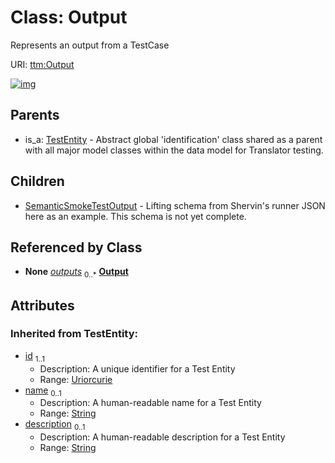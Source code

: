 
# Class: Output


Represents an output from a TestCase

URI: [ttm:Output](https://w3id.org/TranslatorSRI/TranslatorTestingModel/Output)


[![img](https://yuml.me/diagram/nofunky;dir:TB/class/[TestEntity],[SemanticSmokeTestOutput],[TestCase]-%20outputs%200..*>[Output&#124;id(i):uriorcurie;name(i):string%20%3F;description(i):string%20%3F],[Output]^-[SemanticSmokeTestOutput],[TestEntity]^-[Output],[TestCase])](https://yuml.me/diagram/nofunky;dir:TB/class/[TestEntity],[SemanticSmokeTestOutput],[TestCase]-%20outputs%200..*>[Output&#124;id(i):uriorcurie;name(i):string%20%3F;description(i):string%20%3F],[Output]^-[SemanticSmokeTestOutput],[TestEntity]^-[Output],[TestCase])

## Parents

 *  is_a: [TestEntity](TestEntity.md) - Abstract global 'identification' class shared as a parent with all major model classes within the data model for Translator testing.

## Children

 * [SemanticSmokeTestOutput](SemanticSmokeTestOutput.md) - Lifting schema from Shervin's runner JSON here as an example.  This schema is not yet complete.

## Referenced by Class

 *  **None** *[outputs](outputs.md)*  <sub>0..\*</sub>  **[Output](Output.md)**

## Attributes


### Inherited from TestEntity:

 * [id](id.md)  <sub>1..1</sub>
     * Description: A unique identifier for a Test Entity
     * Range: [Uriorcurie](types/Uriorcurie.md)
 * [name](name.md)  <sub>0..1</sub>
     * Description: A human-readable name for a Test Entity
     * Range: [String](types/String.md)
 * [description](description.md)  <sub>0..1</sub>
     * Description: A human-readable description for a Test Entity
     * Range: [String](types/String.md)
